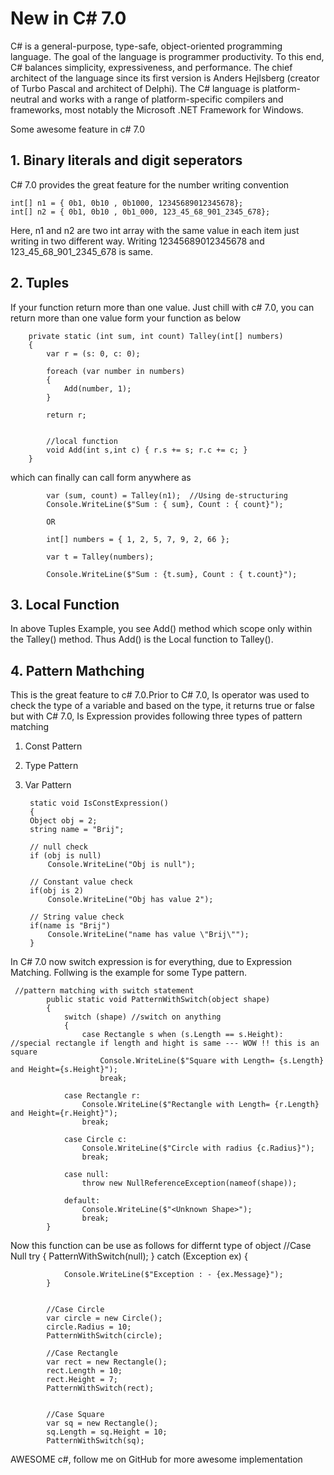 # New in C# 7.0

C# is a general-purpose, type-safe, object-oriented programming language. The goal of the language is programmer productivity. To this end, C# balances simplicity, expressiveness, and performance. The chief architect of the language since its first version is Anders Hejlsberg (creator of Turbo Pascal and architect of Delphi). The C# language is platform-neutral and works with a range of platform-specific compilers and frameworks, most notably the Microsoft .NET Framework for Windows.

Some awesome feature in c# 7.0
## 1. Binary literals and digit seperators

C# 7.0 provides the great feature for the number writing convention

    int[] n1 = { 0b1, 0b10 , 0b1000, 12345689012345678};
    int[] n2 = { 0b1, 0b10 , 0b1_000, 123_45_68_901_2345_678};
    
Here, n1 and n2 are two int array with the same value in each item just writing in two different way. Writing 12345689012345678 and 
123_45_68_901_2345_678 is same.

## 2. Tuples
If your function return more than one value. Just chill with c# 7.0, you can return more than one value form your function as below
         
        private static (int sum, int count) Talley(int[] numbers)
        {
            var r = (s: 0, c: 0);

            foreach (var number in numbers)
            {
                Add(number, 1);
            }

            return r;


            //local function
            void Add(int s,int c) { r.s += s; r.c += c; }
        }
        
 which can finally can call form anywhere as 
 
            var (sum, count) = Talley(n1);  //Using de-structuring 
            Console.WriteLine($"Sum : { sum}, Count : { count}");
            
            OR
            
            int[] numbers = { 1, 2, 5, 7, 9, 2, 66 };

            var t = Talley(numbers);

            Console.WriteLine($"Sum : {t.sum}, Count : { t.count}");
            
## 3. Local Function

In above Tuples Example, you see Add() method which scope only within the Talley() method. Thus Add() is the Local function to Talley().

## 4. Pattern Mathching
This is the great feature to c# 7.0.Prior to C# 7.0, Is operator was used to check the type of a variable and based on the type, it returns true or false but with C# 7.0, Is Expression provides following three types of pattern matching

1. Const Pattern
2. Type Pattern
3. Var Pattern

        static void IsConstExpression()
        {
        Object obj = 2;
        string name = "Brij";

        // null check
        if (obj is null)
            Console.WriteLine("Obj is null");

        // Constant value check
        if(obj is 2)
            Console.WriteLine("Obj has value 2");

        // String value check
        if(name is "Brij")
            Console.WriteLine("name has value \"Brij\"");
        }
        
In C# 7.0 now switch expression is for everything, due to Expression Matching. Follwing is the example for some 
Type pattern.

     //pattern matching with switch statement
            public static void PatternWithSwitch(object shape)
            {
                switch (shape) //switch on anything
                {
                    case Rectangle s when (s.Length == s.Height):     //special rectangle if length and hight is same --- WOW !! this is an square
                        Console.WriteLine($"Square with Length= {s.Length} and Height={s.Height}");
                        break;

                case Rectangle r:
                    Console.WriteLine($"Rectangle with Length= {r.Length} and Height={r.Height}");
                    break;

                case Circle c:
                    Console.WriteLine($"Circle with radius {c.Radius}");
                    break;

                case null:
                    throw new NullReferenceException(nameof(shape));
                    
                default:
                    Console.WriteLine($"<Unknown Shape>");
                    break;
            }
       

  Now this function can be use as follows for differnt type of object 
       //Case Null
                try
                {
                    PatternWithSwitch(null);
                }
                catch (Exception ex)
                {

                Console.WriteLine($"Exception : - {ex.Message}");
            }


            //Case Circle
            var circle = new Circle();
            circle.Radius = 10;
            PatternWithSwitch(circle);

            //Case Rectangle
            var rect = new Rectangle();
            rect.Length = 10;
            rect.Height = 7; 
            PatternWithSwitch(rect);


            //Case Square
            var sq = new Rectangle();
            sq.Length = sq.Height = 10; 
            PatternWithSwitch(sq); 

   AWESOME c#, follow me on GitHub for more awesome implementation
